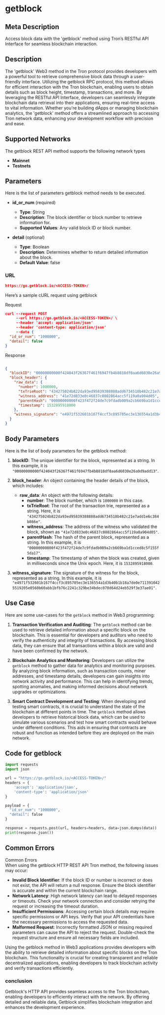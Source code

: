 # getblock


## Meta Description
Access block data with the 'getblock' method using Tron’s RESTful API Interface for seamless blockchain interaction.

## Description
The 'getblock' Web3 method in the Tron protocol provides developers with a powerful tool to retrieve comprehensive block data through a user-friendly interface. Utilizing the getblock RPC protocol, this method allows for efficient interaction with the Tron blockchain, enabling users to obtain details such as block height, timestamp, transactions, and more. By leveraging the RESTful API Interface, developers can seamlessly integrate blockchain data retrieval into their applications, ensuring real-time access to vital information. Whether you're building dApps or managing blockchain analytics, the 'getblock' method offers a streamlined approach to accessing Tron network data, enhancing your development workflow with precision and ease.

## Supported Networks
The getblock REST API method supports the following network types
- **Mainnet**
- **Testnets**

## Parameters

Here is the list of parameters getblock method needs to be executed.

- **id_or_num** (required)
  - **Type**: String
  - **Description**: The block identifier or block number to retrieve information for.
  - **Supported Values**: Any valid block ID or block number.

- **detail** (optional)
  - **Type**: Boolean
  - **Description**: Determines whether to return detailed information about the block.
  - **Default Value**: false

### URL
```json
https://go.getblock.io/<ACCESS-TOKEN>/
```
Here’s a sample cURL request using getblock

Request
```json
curl --request POST 
     --url https://go.getblock.io/<ACCESS-TOKEN>/ \
     --header 'accept: application/json' 
     --header 'content-type: application/json' 
     --data {
  "id_or_num": "1000000",
  "detail": false
}
```

Response
```json

{
  "blockID": "00000000000f424043f26367f461f6947fb4b8818df0aa6d6030e26a9d9add13",
  "block_header": {
    "raw_data": {
      "number": 1000000,
      "txTrieRoot": "434275024b822da93ed95839388888add6734518b482c21e7add1e6c384b866e",
      "witness_address": "41e72d833e0c46837c0802864acc5f119a0a904d05",
      "parentHash": "00000000000f423f472f24de7c9fdadb009a2cb669ba1d1cced8c5f155f5da17",
      "timestamp": 1532895918000
    },
    "witness_signature": "e4971f532601b167f4ccf3c895705ec3e136554a1d3b40b1b18a7de0e7113910425519205e0560b60abb1bfb76c2241c329be34bdec070d64d24eb529f3e37ae01"
  }
}
```
## Body Parameters

Here is the list of body parameters for the getblock method:

1. **blockID**: The unique identifier for the block, represented as a string. In this example, it is `"00000000000f424043f26367f461f6947fb4b8818df0aa6d6030e26a9d9add13"`.

2. **block_header**: An object containing the header details of the block, which includes:
   - **raw_data**: An object with the following details:
     - **number**: The block number, which is `1000000` in this case.
     - **txTrieRoot**: The root of the transaction trie, represented as a string. Here, it is `"434275024b822da93ed95839388888add6734518b482c21e7add1e6c384b866e"`.
     - **witness_address**: The address of the witness who validated the block, shown as `"41e72d833e0c46837c0802864acc5f119a0a904d05"`.
     - **parentHash**: The hash of the parent block, represented as a string. In this example, it is `"00000000000f423f472f24de7c9fdadb009a2cb669ba1d1cced8c5f155f5da17"`.
     - **timestamp**: The timestamp of when the block was created, given in milliseconds since the Unix epoch. Here, it is `1532895918000`.

3. **witness_signature**: The signature of the witness for the block, represented as a string. In this example, it is `"e4971f532601b167f4ccf3c895705ec3e136554a1d3b40b1b18a7de0e7113910425519205e0560b60abb1bfb76c2241c329be34bdec070d64d24eb529f3e37ae01"`.

## Use Case

Here are some use-cases for the `getblock` method in Web3 programming:

1. **Transaction Verification and Auditing**: The `getblock` method can be used to retrieve detailed information about a specific block on the blockchain. This is essential for developers and auditors who need to verify the authenticity and integrity of transactions. By accessing block data, they can ensure that all transactions within a block are valid and have been confirmed by the network.

2. **Blockchain Analytics and Monitoring**: Developers can utilize the `getblock` method to gather data for analytics and monitoring purposes. By analyzing block information, such as transaction counts, miner addresses, and timestamp details, developers can gain insights into network activity and performance. This can help in identifying trends, spotting anomalies, and making informed decisions about network upgrades or optimizations.

3. **Smart Contract Development and Testing**: When developing and testing smart contracts, it is crucial to understand the state of the blockchain at different points in time. The `getblock` method allows developers to retrieve historical block data, which can be used to simulate various scenarios and test how smart contracts would behave under different conditions. This aids in ensuring that contracts are robust and function as intended before they are deployed on the main network.

## Code for getblock


```python
import requests
import json

url = "https://go.getblock.io/<ACCESS-TOKEN>/"
headers = {
    'accept': 'application/json',
    'content-type': 'application/json'
}

payload = {
  "id_or_num": "1000000",
  "detail": false
}

response = requests.post(url, headers=headers, data=json.dumps(data))
print(response.json())
```
## Common Errors

Common Errors  
When using the getblock HTTP REST API Tron method, the following issues may occur:  
- **Invalid Block Identifier**: If the block ID or number is incorrect or does not exist, the API will return a null response. Ensure the block identifier is accurate and within the current blockchain range.  
- **Network Latency**: High network latency can lead to delayed responses or timeouts. Check your network connection and consider retrying the request or increasing the timeout duration.  
- **Insufficient Permissions**: Accessing certain block details may require specific permissions or API keys. Verify that your API credentials have the necessary permissions to access the requested data.  
- **Malformed Request**: Incorrectly formatted JSON or missing required parameters can cause the API to reject the request. Double-check the request structure and ensure all necessary fields are included.

Using the getblock method in Web3 applications provides developers with the ability to retrieve detailed information about specific blocks on the Tron blockchain. This functionality is crucial for creating transparent and reliable decentralized applications, enabling developers to track blockchain activity and verify transactions efficiently.

### conclusion

Getblock's HTTP API provides seamless access to the Tron blockchain, enabling developers to efficiently interact with the network. By offering detailed and reliable data, Getblock simplifies blockchain integration and enhances the development experience.
